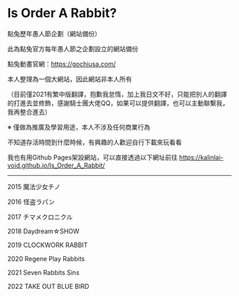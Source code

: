 # Is Order A Rabbit?
點兔歷年愚人節企劃（網站備份）

此為點兔官方每年愚人節之企劃設立的網站備份

點兔動畫官網：https://gochiusa.com/

本人整理為一個大網站，因此網站非本人所有

（目前僅2021有繁中版翻譯，抱歉我怠惰，加上我日文不好，只能把別人的翻譯的打進去並修飾，感謝騎士團大佬QQ，如果可以提供翻譯，也可以主動聯繫我，我再整合進去）

※ 僅做為推廣及學習用途，本人不涉及任何商業行為


不知道存活時間到什麼時候，有興趣的人歡迎自行下載來玩看看

我也有用Github Pages架設網站，可以直接透過以下網址前往
https://kalinlai-void.github.io/Is_Order_A_Rabbit/

---
2015 魔法少女チノ

2016 怪盗ラパン

2017 チマメクロニクル

2018 Daydream☆SHOW

2019 CLOCKWORK RABBIT

2020 Regene Play Rabbits

2021 Seven Rabbits Sins

2022 TAKE OUT BLUE BIRD
